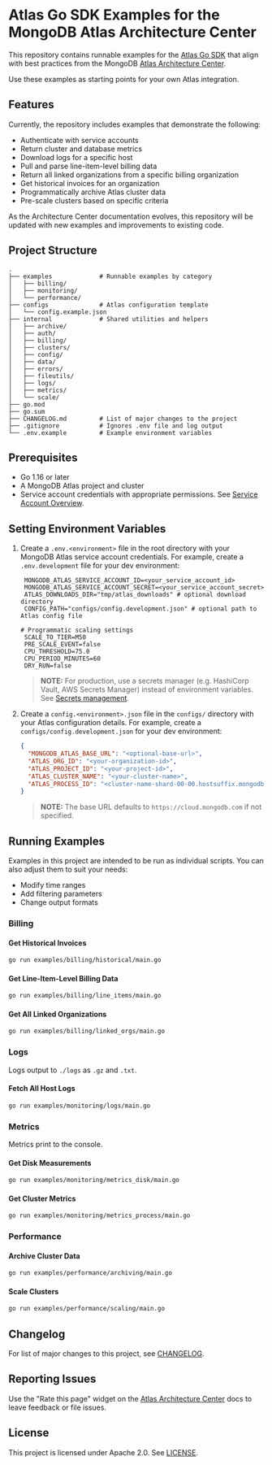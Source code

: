 # Atlas Go SDK Examples for the MongoDB Atlas Architecture Center

This repository contains runnable examples for the
[Atlas Go SDK](https://www.mongodb.com/docs/atlas/sdk/)
that align with best practices from the MongoDB
[Atlas Architecture Center](https://www.mongodb.com/docs/atlas/architecture/current/).

Use these examples as starting points for your own Atlas integration.

## Features

Currently, the repository includes examples that demonstrate the following:

- Authenticate with service accounts
- Return cluster and database metrics
- Download logs for a specific host
- Pull and parse line-item-level billing data
- Return all linked organizations from a specific billing organization
- Get historical invoices for an organization
- Programmatically archive Atlas cluster data
- Pre-scale clusters based on specific criteria

As the Architecture Center documentation evolves, this repository will be updated with new examples 
and improvements to existing code. 

## Project Structure

```text
.
├── examples             # Runnable examples by category
│   ├── billing/
│   ├── monitoring/
│   └── performance/
├── configs              # Atlas configuration template
│   └── config.example.json
├── internal             # Shared utilities and helpers
│   ├── archive/
│   ├── auth/
│   ├── billing/
│   ├── clusters/
│   ├── config/
│   ├── data/
│   ├── errors/
│   ├── fileutils/
│   ├── logs/
│   ├── metrics/
│   └── scale/
├── go.mod
├── go.sum
├── CHANGELOG.md         # List of major changes to the project 
├── .gitignore           # Ignores .env file and log output
└── .env.example         # Example environment variables
```

## Prerequisites

- Go 1.16 or later
- A MongoDB Atlas project and cluster
- Service account credentials with appropriate permissions. See
  [Service Account Overview](https://www.mongodb.com/docs/atlas/api/service-accounts-overview/).

## Setting Environment Variables

1. Create a `.env.<environment>` file in the root directory with your MongoDB Atlas service account credentials. For example, create a `.env.development` file for your dev environment: 
   ```dotenv
    MONGODB_ATLAS_SERVICE_ACCOUNT_ID=<your_service_account_id>
    MONGODB_ATLAS_SERVICE_ACCOUNT_SECRET=<your_service_account_secret>
    ATLAS_DOWNLOADS_DIR="tmp/atlas_downloads" # optional download directory
    CONFIG_PATH="configs/config.development.json" # optional path to Atlas config file

   # Programmatic scaling settings 
    SCALE_TO_TIER=M50
    PRE_SCALE_EVENT=false
    CPU_THRESHOLD=75.0
    CPU_PERIOD_MINUTES=60
    DRY_RUN=false
   ```
   > **NOTE:** For production, use a secrets manager (e.g. HashiCorp Vault, AWS Secrets Manager) 
   > instead of environment variables. 
   > See [Secrets management](https://www.mongodb.com/docs/atlas/architecture/current/auth/#secrets-management).

2. Create a `config.<environment>.json` file in the `configs/` directory with your Atlas configuration details. For example, create a `configs/config.development.json` for your dev environment:
   ```json
   {
     "MONGODB_ATLAS_BASE_URL": "<optional-base-url>",
     "ATLAS_ORG_ID": "<your-organization-id>",
     "ATLAS_PROJECT_ID": "<your-project-id>",
     "ATLAS_CLUSTER_NAME": "<your-cluster-name>",
     "ATLAS_PROCESS_ID": "<cluster-name-shard-00-00.hostsuffix.mongodb.net:port>"
   }
   ```
   > **NOTE:** The base URL defaults to `https://cloud.mongodb.com` if not specified.

## Running Examples

Examples in this project are intended to be run as individual scripts. 
You can also adjust them to suit your needs:

- Modify time ranges
- Add filtering parameters
- Change output formats

### Billing
#### Get Historical Invoices 
```bash
go run examples/billing/historical/main.go
```
#### Get Line-Item-Level Billing Data
```bash
go run examples/billing/line_items/main.go
```
#### Get All Linked Organizations
```bash
go run examples/billing/linked_orgs/main.go
```

### Logs
Logs output to `./logs` as `.gz` and `.txt`.

#### Fetch All Host Logs
```bash
go run examples/monitoring/logs/main.go
```

### Metrics
Metrics print to the console.

#### Get Disk Measurements
```bash
go run examples/monitoring/metrics_disk/main.go
```

#### Get Cluster Metrics
```bash
go run examples/monitoring/metrics_process/main.go
```

### Performance

#### Archive Cluster Data
```bash
go run examples/performance/archiving/main.go
```

#### Scale Clusters 
```bash
go run examples/performance/scaling/main.go
```

## Changelog

For list of major changes to this project, see [CHANGELOG](CHANGELOG.md).

## Reporting Issues

Use the "Rate this page" widget on the
[Atlas Architecture Center](https://www.mongodb.com/docs/atlas/architecture/current/)
docs to leave feedback or file issues.

## License

This project is licensed under Apache 2.0. See [LICENSE](LICENSE.md).

